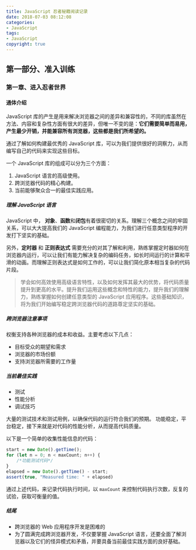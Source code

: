 ```yaml
---
title: JavaScript 忍者秘籍阅读记录
date: 2018-07-03 08:12:08
categories:
- JavaScript
tags:
- JavaScript
copyright: true
---
```


## 第一部分、准入训练

### 第一章、进入忍者世界

#### 通体介绍

JavaScript 库的产生是用来解决浏览器之间的差异和兼容性的，不同的库虽然在方法、内容和复杂性方面有很大的差异，但唯一不变的是：**它们需要简单而易用，产生最少开销，并能兼容所有浏览器，这些都是我们所希望的。**

通过了解如何构建最优秀的 JavaScript 库，可以为我们提供很好的洞察力，从而编写自己的代码来实现这些目标。

一个 JavaScript 库的组成可以分为三个方面：

1. JavaScript 语言的高级使用。
2. 跨浏览器代码的精心构建。
3. 当前能够聚众合一的最佳实践应用。

##### 理解 JavaScript 语言

JavaScript 中， **对象**、**函数**和**闭包**有着很密切的关系。理解三个概念之间的牢固关系，可以大大提高我们的 JavaScript 编程能力，为我们进行任意类型程序的开发打下坚实的基础。

另外，**定时器** 和 **正则表达式** 需要充分的对其了解和利用，熟练掌握定时器如何在浏览器内运行，可以让我们有能力解决复杂的编码任务，如长时间运行的计算和平滑的动画。而理解正则表达式是如何工作的，可以让我们简化原本相当复杂的代码片段。

> 学会如何高效使用高级语言特性，以及如何发挥其最大的优势，将代码质量提升到更高的水平。提升我们运用这些概念和特性的能力，提升我们的理解力，熟练掌握如何创建任意类型的 JavaScript 应用程序。这些基础知识，将为我们开始编写稳定跨浏览器代码的道路尊定坚实的基础。

##### 跨浏览器注意事项

权衡支持各种浏览器的成本和收益。主要考虑以下几点：

* 目标受众的期望和需求
* 浏览器的市场份额
* 支持浏览器所需要的工作量

##### 当前最佳实践

* 测试
* 性能分析
* 调试技巧

大量的测试技术和测试用例，以确保代码的运行符合我们的预期。
功能稳定，平台稳定，接下来就是对代码的性能分析，从而提高代码质量。

以下是一个简单的收集性能信息的代码：

```js
start = new Date().getTime();
for (let n = 0; n < maxCount; n++) {
    /*功能测试代码*/
}
elapsed = new Date().getTime() - start;
assert(true, "Measured time: " + elapsed)
```

通过上述代码，来记录代码执行时间，以 `maxCount` 来控制代码执行次数，反复的试验，获取可衡量的值。

##### 结尾

* 跨浏览器的 Web 应用程序开发是困难的
* 为了圆满完成跨浏览器开发，不仅要掌握 JavaScript 语言，还要全面了解浏览器以及它们的怪异模式和矛盾，并要具备当前最佳实践方面的良好基础。
